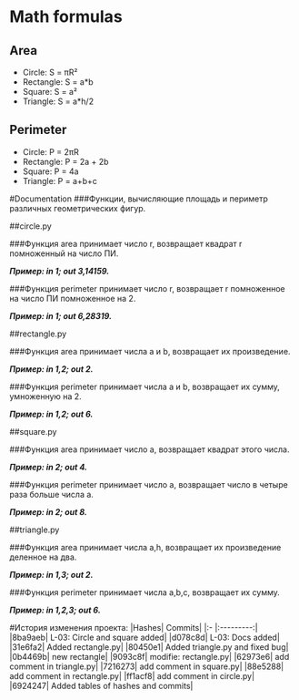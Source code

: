# Math formulas
## Area
- Circle: S = πR²
- Rectangle: S = a*b
- Square: S = a²
- Triangle: S = a*h/2

## Perimeter
- Circle: P = 2πR
- Rectangle: P = 2a + 2b
- Square: P = 4a
- Triangle: P = a+b+c

#Documentation
###Функции, вычисляющие площадь и периметр различных геометрических фигур.

##circle.py

###Функция area принимает число r, возвращает квадрат r помноженный на число ПИ.

***Пример: in 1; out 3,14159.***

###Функция perimeter принимает число r, возвращает r помноженное на число ПИ помноженное на 2.

***Пример: in 1; out 6,28319.***


##rectangle.py

###Функция area принимает числа a и b, возвращает их произведение.

***Пример: in 1,2; out 2.***

###Функция perimeter принимает числа a и b, возвращает их сумму, умноженную на 2.

***Пример: in 1,2; out 6.***


##square.py

###Функция area принимает число a, возвращает квадрат этого числа.

***Пример: in 2; out 4.***

###Функция perimeter принимает число a, возвращает число в четыре раза больше числа a.

***Пример: in 2; out 8.***


##triangle.py

###Функция area принимает числа a,h, возвращает их произведение деленное на два.

***Пример: in 1,3; out 2.***

###Функция perimeter принимает числа a,b,c, возвращает их сумму.

***Пример: in 1,2,3; out 6.***

#История изменения проекта:
|Hashes| Commits|
|:-     |:---------:|
|8ba9aeb| L-03: Circle and square added|
|d078c8d| L-03: Docs added|
|31e6fa2| Added rectangle.py|
|80450e1| Added triangle.py and fixed bug|
|0b4469b| new rectangle|
|9093c8f| modifie: rectangle.py|
|62973e6| add comment in triangle.py|
|7216273| add comment in square.py|
|88e5288| add comment in rectangle.py|
|ff1acf8| add comment in circle.py|
|6924247| Added tables of hashes and commits|

